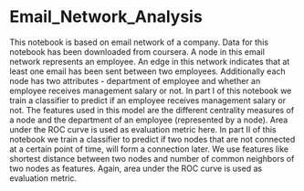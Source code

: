 # Email_Network_Analysis
This notebook is based on email network of a company. Data for this notebook has been downloaded from coursera. A node in this email network represents an employee. An edge in this network indicates that at least one email has been sent between two employees. Additionally each node has two attributes - department of employee and whether an employee receives management salary or not. In part I of this notebook we train a classifier to predict if an employee receives management salary or not. The features used in this model are the different centrality measures of a node and the department of an employee (represented by a node). Area under the ROC curve is used as evaluation metric here.
In part II of this notebook we train a classifier to predict if two nodes that are not connected at a certain point of time, will form a connection later. We use features like shortest distance between two nodes and number of common neighbors of two nodes as features. Again, area under the ROC curve is used as evaluation metric.
